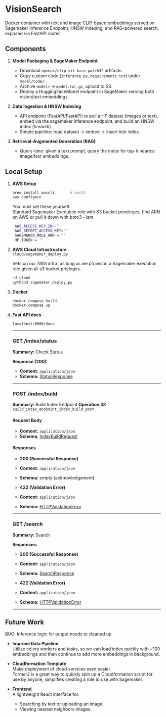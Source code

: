 # VisionSearch

Docker container with text and image CLIP-based embeddings served on Sagemaker Inference Endpoint, HNSW indexing, and RAG-powered search, exposed via FastAPI router.

## Components

1. **Model Packaging & SageMaker Endpoint**

   * Download `openai/clip-vit-base-patch32` artifacts.
   * Copy custom code (`inference.py`, `requirements.txt`) under `model/code/`.
   * Archive `model/` → `model.tar.gz`, upload to S3.
   * Deploy a HuggingFaceModel endpoint in SageMaker serving both vision/text embeddings.

2. **Data Ingestion & HNSW Indexing**

   * API endpoint (FastAPI/FastAPI) to pull a HF dataset (images or text), embed via the sagemaker inference endpoint, and build an HNSW index (hnswlib).
   * Simple pipeline: read dataset → embed → insert into index.

3. **Retrieval-Augmented Generation (RAG)**

   * Query-time: given a text prompt, query the index for top-k nearest image/text embeddings.

## Local Setup

1. **AWS Setup**

   ```bash
   brew install awscli       # macOS
   aws configure             
   ```

   You must set these yourself.  
   Standard Sagemaker Execution role with S3 bucket priveleges, find ARN on AWS or pull it down with boto3 - iam

   ```bash
    AWS_ACCESS_KEY_ID=""
    AWS_SECRET_ACCESS_KEY=""
    SAGEMAKER_ROLE_ARN = "" 
    HF_TOKEN = ""
   ```

2. **AWS Cloud Infrastructure**  
   `cloud/sagemaker_deploy.py`  

   Sets up our AWS infra, as long as we provision a Sagemaker execution role given all s3 bucket privleges.  

    ```bash
    cd cloud
    python3 sagemaker_deploy.py
    ```

3. **Docker**

   ```bash
   docker-compose build
   docker-compose up
   ```
4. **Fast API docs**

   `localhost:8000/docs`  

      ---

      ### GET /index/status

      **Summary:** Check Status

      **Response (200):**

      * **Content:** `application/json`
      * **Schema:** [StatusResponse](#statusresponse)

      ---

      ### POST /index/build

      **Summary:** Build Index Endpoint
      **Operation ID:** `build_index_endpoint_index_build_post`

      #### Request Body

      * **Content:** `application/json`
      * **Schema:** [IndexBuildRequest](#indexbuildrequest)

      #### Responses

      * **200 (Successful Response)**

      * **Content:** `application/json`
      * **Schema:** *empty* (acknowledgement)
      * **422 (Validation Error)**

      * **Content:** `application/json`
      * **Schema:** [HTTPValidationError](#httpvalidationerror)

      ---

      ### GET /search

      **Summary:** Search

      **Responses:**

      * **200 (Successful Response)**

      * **Content:** `application/json`
      * **Schema:** [SearchResponse](#searchresponse)
      * **422 (Validation Error)**

      * **Content:** `application/json`
      * **Schema:** [HTTPValidationError](#httpvalidationerror)

      ---

## Future Work
BUG: Inference logic for output needs to cleaned up.

* **Improve Data Pipeline**  
   Utilize celery workers and tasks, so we can load index quickly with ~100 embeddings and then continue to add more embeddings in background.

* **Cloudformation Template**  
   Make deployment of cloud services even easier.  
   Former2 is a great way to quickly spin up a Cloudformation script for use by anyone, simplifies creating a role to use with Sagemaker.

* **Frontend**  
  A lightweight React interface for:

  * Searching by text or uploading an image.
  * Viewing nearest neighbors images.
